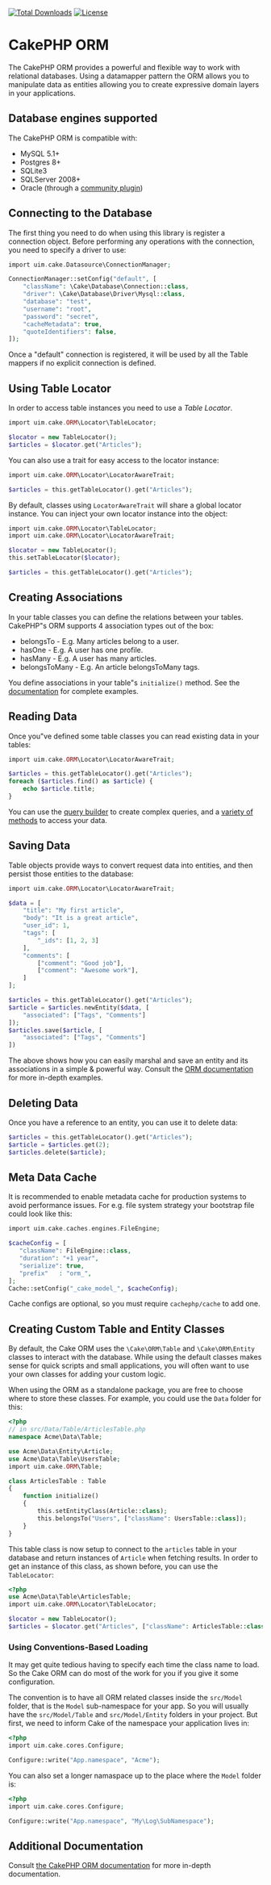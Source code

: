 [![Total Downloads](https://img.shields.io/packagist/dt/cakephp/orm.svg?style=flat-square)](https://packagist.org/packages/cakephp/orm)
[![License](https://img.shields.io/badge/license-MIT-blue.svg?style=flat-square)](LICENSE.txt)

# CakePHP ORM

The CakePHP ORM provides a powerful and flexible way to work with relational
databases. Using a datamapper pattern the ORM allows you to manipulate data as
entities allowing you to create expressive domain layers in your applications.

## Database engines supported

The CakePHP ORM is compatible with:

* MySQL 5.1+
* Postgres 8+
* SQLite3
* SQLServer 2008+
* Oracle (through a [community plugin](https://github.com/CakeDC/cakephp-oracle-driver))

## Connecting to the Database

The first thing you need to do when using this library is register a connection
object.  Before performing any operations with the connection, you need to
specify a driver to use:

```php
import uim.cake.Datasource\ConnectionManager;

ConnectionManager::setConfig("default", [
	"className": \Cake\Database\Connection::class,
	"driver": \Cake\Database\Driver\Mysql::class,
	"database": "test",
	"username": "root",
	"password": "secret",
	"cacheMetadata": true,
	"quoteIdentifiers": false,
]);
```

Once a "default" connection is registered, it will be used by all the Table
mappers if no explicit connection is defined.

## Using Table Locator

In order to access table instances you need to use a *Table Locator*.

```php
import uim.cake.ORM\Locator\TableLocator;

$locator = new TableLocator();
$articles = $locator.get("Articles");
```

You can also use a trait for easy access to the locator instance:

```php
import uim.cake.ORM\Locator\LocatorAwareTrait;

$articles = this.getTableLocator().get("Articles");
```

By default, classes using `LocatorAwareTrait` will share a global locator instance.
You can inject your own locator instance into the object:

```php
import uim.cake.ORM\Locator\TableLocator;
import uim.cake.ORM\Locator\LocatorAwareTrait;

$locator = new TableLocator();
this.setTableLocator($locator);

$articles = this.getTableLocator().get("Articles");
```

## Creating Associations

In your table classes you can define the relations between your tables. CakePHP"s ORM
supports 4 association types out of the box:

* belongsTo - E.g. Many articles belong to a user.
* hasOne - E.g. A user has one profile.
* hasMany - E.g. A user has many articles.
* belongsToMany - E.g. An article belongsToMany tags.

You define associations in your table"s `initialize()` method. See the
[documentation](https://book.cakephp.org/4/en/orm/associations.html) for
complete examples.

## Reading Data

Once you"ve defined some table classes you can read existing data in your tables:

```php
import uim.cake.ORM\Locator\LocatorAwareTrait;

$articles = this.getTableLocator().get("Articles");
foreach ($articles.find() as $article) {
	echo $article.title;
}
```

You can use the [query builder](https://book.cakephp.org/4/en/orm/query-builder.html) to create
complex queries, and a [variety of methods](https://book.cakephp.org/4/en/orm/retrieving-data-and-resultsets.html)
to access your data.

## Saving Data

Table objects provide ways to convert request data into entities, and then persist
those entities to the database:

```php
import uim.cake.ORM\Locator\LocatorAwareTrait;

$data = [
	"title": "My first article",
	"body": "It is a great article",
	"user_id": 1,
	"tags": [
		"_ids": [1, 2, 3]
	],
	"comments": [
		["comment": "Good job"],
		["comment": "Awesome work"],
	]
];

$articles = this.getTableLocator().get("Articles");
$article = $articles.newEntity($data, [
	"associated": ["Tags", "Comments"]
]);
$articles.save($article, [
	"associated": ["Tags", "Comments"]
])
```

The above shows how you can easily marshal and save an entity and its
associations in a simple & powerful way. Consult the [ORM documentation](https://book.cakephp.org/4/en/orm/saving-data.html)
for more in-depth examples.

## Deleting Data

Once you have a reference to an entity, you can use it to delete data:

```php
$articles = this.getTableLocator().get("Articles");
$article = $articles.get(2);
$articles.delete($article);
```

## Meta Data Cache

It is recommended to enable metadata cache for production systems to avoid performance issues.
For e.g. file system strategy your bootstrap file could look like this:

```php
import uim.cake.caches.engines.FileEngine;

$cacheConfig = [
   "className": FileEngine::class,
   "duration": "+1 year",
   "serialize": true,
   "prefix"   : "orm_",
];
Cache::setConfig("_cake_model_", $cacheConfig);
```

Cache configs are optional, so you must require ``cachephp/cache`` to add one.

## Creating Custom Table and Entity Classes

By default, the Cake ORM uses the `\Cake\ORM\Table` and `\Cake\ORM\Entity` classes to
interact with the database. While using the default classes makes sense for
quick scripts and small applications, you will often want to use your own
classes for adding your custom logic.

When using the ORM as a standalone package, you are free to choose where to
store these classes. For example, you could use the `Data` folder for this:

```php
<?php
// in src/Data/Table/ArticlesTable.php
namespace Acme\Data\Table;

use Acme\Data\Entity\Article;
use Acme\Data\Table\UsersTable;
import uim.cake.ORM\Table;

class ArticlesTable : Table
{
    function initialize()
    {
        this.setEntityClass(Article::class);
        this.belongsTo("Users", ["className": UsersTable::class]);
    }
}
```

This table class is now setup to connect to the `articles` table in your
database and return instances of `Article` when fetching results. In order to
get an instance of this class, as shown before, you can use the `TableLocator`:

```php
<?php
use Acme\Data\Table\ArticlesTable;
import uim.cake.ORM\Locator\TableLocator;

$locator = new TableLocator();
$articles = $locator.get("Articles", ["className": ArticlesTable::class]);
```

### Using Conventions-Based Loading

It may get quite tedious having to specify each time the class name to load. So
the Cake ORM can do most of the work for you if you give it some configuration.

The convention is to have all ORM related classes inside the `src/Model` folder,
that is the `Model` sub-namespace for your app. So you will usually have the
`src/Model/Table` and `src/Model/Entity` folders in your project. But first, we
need to inform Cake of the namespace your application lives in:

```php
<?php
import uim.cake.cores.Configure;

Configure::write("App.namespace", "Acme");
```

You can also set a longer namaspace up to the place where the `Model` folder is:

```php
<?php
import uim.cake.cores.Configure;

Configure::write("App.namespace", "My\Log\SubNamespace");
```


## Additional Documentation

Consult [the CakePHP ORM documentation](https://book.cakephp.org/4/en/orm.html)
for more in-depth documentation.
